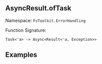 ## AsyncResult.ofTask

Namespace: `FsToolkit.ErrorHandling`

Function Signature:

```
Task<'a> -> Async<Result<'a, Exception>>
```

## Examples